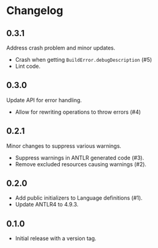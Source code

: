 Changelog
=========

0.3.1
-----

Address crash problem and minor updates.

- Crash when getting `BuildError.debugDescription` (#5)
- Lint code.

0.3.0
-----

Update API for error handling.

- Allow for rewriting operations to throw errors (#4)

0.2.1
-----

Minor changes to suppress various warnings.

- Suppress warnings in ANTLR generated code (#3).
- Remove excluded resources causing warnings (#2).

0.2.0
-----

- Add public initializers to Language definitions (#1).
- Update ANTLR4 to 4.9.3.


0.1.0
-----

- Initial release with a version tag.
